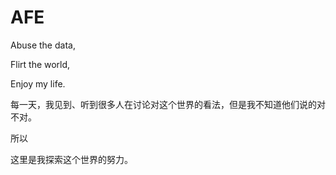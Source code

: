 # AFE


Abuse the data,

Flirt the world,

Enjoy my life.

每一天，我见到、听到很多人在讨论对这个世界的看法，但是我不知道他们说的对不对。

所以

这里是我探索这个世界的努力。
